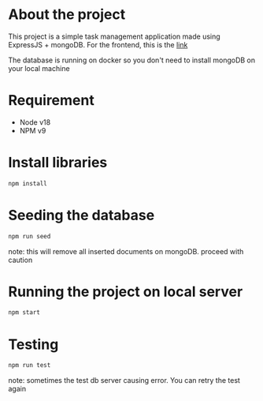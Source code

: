 # About the project
This project is a simple task management application made using ExpressJS + mongoDB.
For the frontend, this is the [link](https://github.com/ckw28502/taskflare-reactjs)

The database is running on docker so you don't need to install mongoDB on your local machine

# Requirement
- Node v18
- NPM v9

# Install libraries
```bash
npm install
```

# Seeding the database
```bash
npm run seed
```
note: this will remove all inserted documents on mongoDB. proceed with caution

# Running the project on local server
```bash
npm start
````
# Testing
```bash
npm run test
```
note: sometimes the test db server causing error. You can retry the test again
